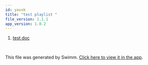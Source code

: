```yaml
---
id: yavxk
title: "test playlist "
file_version: 1.1.1
app_version: 1.0.2
---
```


<!-- Steps - Do not remove this comment -->
1. [test doc](test-doc.xw9k6.sw.md)


<br/>

This file was generated by Swimm. [Click here to view it in the app](https://swimm-web-app.web.app/repos/Z2l0aHViJTNBJTNBdGVzdC1zdGFnaW5nMiUzQSUzQVNoYXVsQW1yYW5T/playlists/yavxk).
